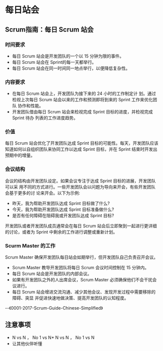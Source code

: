 # 每日站会

## Scrum指南：每日 Scrum 站会

### 时间要求

* 每日 Scrum 站会是开发团队的一个以 15 分钟为限的事件。
* 每日 Scrum 站会在 Sprint的每一天都举行。
* 每日 Scrum 站会在同一时间同一地点举行，以便降低复杂性。

### 内容要求

* 在每日 Scrum 站会上，开发团队为接下来的 24 小时的工作制定计 划。通过检视上次每日 Scrum 站会以来的工作和预测即将到来的 Sprint 工作来优化团队 协作和性能。
* 开发团队借由每日 Scrum 站会来检视完成 Sprint 目标的进度，并检视完成 Sprint 待办 列表的工作进度趋势。

### 价值

每日 Scrum 站会优化了开发团队达成 Sprint 目标的可能性。每天，开发团队应该知道如何以自组织团队来协同工作以达成 Sprint 目标，并在 Sprint 结束时开发出预期中的增量。

### 会议结构

会议的结构由开发团队设定。如果会议专注于达成 Sprint 目标的进展，开发团队可以采 用不同的方式进行。一些开发团队会以问题为导向来开会，有些开发团队会基于更多的讨 论来开会。以下为示例:

* 昨天，我为帮助开发团队达成 Sprint 目标做了什么?
* 今天，我为帮助开发团队达成 Sprint 目标准备做什么?
* 是否有任何障碍在阻碍我或开发团队达成 Sprint 目标?

开发团队或者开发团队成员通常会在每日 Scrum 站会后立即聚到一起进行更详细的讨论，或者为 Sprint 中剩余的工作进行调整或重新计划。

### Scurm Master 的工作

Scrum Master 确保开发团队每日站会如期举行，但开发团队自己负责召开会议。

* Scrum Master 教导开发团队将每日 Scrum 会议时间控制在 15 分钟内。
* 每日 Scrum 站会是开发团队的内部会议。
* 如果有开发团队之外的人出席会议，Scrum Master 必须确保他们不会干扰会议进行。
* 每日 Scrum 站会增进交流沟通、减少其他会议、发现开发过程中需要移除的障碍、突显 并促进快速地做决策、提高开发团队的认知程度。

--《0001-2017-Scrum-Guide-Chinese-Simplified》

## 注意事项

* N vs N ， No 1 vs N* N vs N ， No 1 vs N
* 让其他伙伴听懂